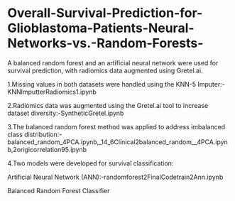 # Overall-Survival-Prediction-for-Glioblastoma-Patients-Neural-Networks-vs.-Random-Forests-
A balanced random forest and an artificial neural network were used for survival prediction, with radiomics data augmented using Gretel.ai.

1.Missing values in both datasets were handled using the KNN-5 Imputer:- KNNImputterRadiomics1.ipynb

2.Radiomics data was augmented using the Gretel.ai tool to increase dataset diversity:-SyntheticGretel.ipynb

3.The balanced random forest method was applied to address imbalanced class distribution:-balanced_random_4PCA.ipynb,_14_6Clinical2balanced_random__4PCA.ipynb,2origicorrelation95.ipynb

4.Two models were developed for survival classification:

Artificial Neural Network (ANN):-randomforest2FinalCodetrain2Ann.ipynb

Balanced Random Forest Classifier
